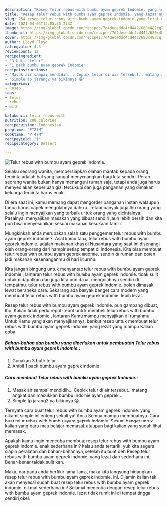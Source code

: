 ```yaml
---
description: "Resep Telur rebus with bumbu ayam geprek Indomie. yang lezat Untuk Jualan"
title: "Resep Telur rebus with bumbu ayam geprek Indomie. yang lezat Untuk Jualan"
slug: 254-resep-telur-rebus-with-bumbu-ayam-geprek-indomie-yang-lezat-untuk-jualan
date: 2021-04-03T12:05:35.273Z
image: https://img-global.cpcdn.com/recipes/7d4deceddc4cd442/680x482cq70/telur-rebus-with-bumbu-ayam-geprek-indomie-foto-resep-utama.jpg
thumbnail: https://img-global.cpcdn.com/recipes/7d4deceddc4cd442/680x482cq70/telur-rebus-with-bumbu-ayam-geprek-indomie-foto-resep-utama.jpg
cover: https://img-global.cpcdn.com/recipes/7d4deceddc4cd442/680x482cq70/telur-rebus-with-bumbu-ayam-geprek-indomie-foto-resep-utama.jpg
author: Lloyd Floyd
ratingvalue: 4.3
reviewcount: 12
recipeingredient:
- "3 butir telur"
- "1 pack bumbu ayam geprek Indomie"
recipeinstructions:
- "Masak air sampai mendidih... Ceplok telur di air tersebut.. matang angkat dan masukkan bumbu Indomie ayam geprek..."
- "Simple tp jarang2 ya bikinnya 😁"
categories:
- Resep
tags:
- telur
- rebus
- with

katakunci: telur rebus with 
nutrition: 208 calories
recipecuisine: Indonesian
preptime: "PT27M"
cooktime: "PT47M"
recipeyield: "1"
recipecategory: Dessert

---
```



![Telur rebus with bumbu ayam geprek Indomie.](https://img-global.cpcdn.com/recipes/7d4deceddc4cd442/680x482cq70/telur-rebus-with-bumbu-ayam-geprek-indomie-foto-resep-utama.jpg)

Selaku seorang wanita, mempersiapkan olahan mantab kepada orang tercinta adalah hal yang sangat menyenangkan bagi kita sendiri. Peran seorang  wanita bukan hanya menangani rumah saja, tetapi anda juga harus menyediakan keperluan gizi tercukupi dan juga panganan yang dimakan keluarga tercinta harus enak.

Di era  saat ini, kamu memang dapat mengorder panganan instan walaupun tanpa harus capek mengolahnya dahulu. Tetapi banyak juga lho orang yang selalu ingin menyajikan yang terbaik untuk orang yang dicintainya. Pasalnya, menyajikan masakan yang dibuat sendiri jauh lebih bersih dan kita pun bisa menyesuaikan sesuai makanan kesukaan famili. 



Mungkinkah anda merupakan salah satu penggemar telur rebus with bumbu ayam geprek indomie.?. Asal kamu tahu, telur rebus with bumbu ayam geprek indomie. adalah makanan khas di Nusantara yang saat ini disenangi oleh orang-orang dari hampir setiap tempat di Indonesia. Kita bisa membuat telur rebus with bumbu ayam geprek indomie. sendiri di rumah dan boleh jadi makanan kesenanganmu di hari liburmu.

Kita jangan bingung untuk menyantap telur rebus with bumbu ayam geprek indomie., lantaran telur rebus with bumbu ayam geprek indomie. tidak sulit untuk didapatkan dan juga kita pun dapat mengolahnya sendiri di tempatmu. telur rebus with bumbu ayam geprek indomie. boleh dimasak lewat beraneka cara. Sekarang ada banyak banget cara modern yang membuat telur rebus with bumbu ayam geprek indomie. lebih lezat.

Resep telur rebus with bumbu ayam geprek indomie. pun gampang dibuat, lho. Kalian tidak perlu repot-repot untuk membeli telur rebus with bumbu ayam geprek indomie., lantaran Kamu mampu menyajikan di rumahmu. Untuk Kamu yang akan menyajikannya, berikut resep untuk membuat telur rebus with bumbu ayam geprek indomie. yang lezat yang mampu Kalian coba.

<!--inarticleads1-->

##### Bahan-bahan dan bumbu yang diperlukan untuk pembuatan Telur rebus with bumbu ayam geprek Indomie.:

1. Gunakan 3 butir telur
1. Ambil 1 pack bumbu ayam geprek Indomie




<!--inarticleads2-->

##### Cara membuat Telur rebus with bumbu ayam geprek Indomie.:

1. Masak air sampai mendidih... Ceplok telur di air tersebut.. matang angkat dan masukkan bumbu Indomie ayam geprek...
1. Simple tp jarang2 ya bikinnya 😁




Ternyata cara buat telur rebus with bumbu ayam geprek indomie. yang nikamt simple ini enteng sekali ya! Anda Semua mampu membuatnya. Cara buat telur rebus with bumbu ayam geprek indomie. Sesuai banget untuk kalian yang baru mau belajar memasak ataupun bagi kalian yang sudah lihai memasak.

Apakah kamu ingin mencoba membuat resep telur rebus with bumbu ayam geprek indomie. enak sederhana ini? Kalau anda tertarik, yuk kita segera siapin peralatan dan bahan-bahannya, setelah itu buat deh Resep telur rebus with bumbu ayam geprek indomie. yang lezat dan sederhana ini. Benar-benar taidak sulit kan. 

Maka, daripada anda berfikir lama-lama, maka kita langsung hidangkan resep telur rebus with bumbu ayam geprek indomie. ini. Dijamin kalian tak akan menyesal sudah buat resep telur rebus with bumbu ayam geprek indomie. nikmat sederhana ini! Selamat mencoba dengan resep telur rebus with bumbu ayam geprek indomie. lezat tidak rumit ini di tempat tinggal sendiri,oke!.

